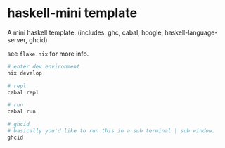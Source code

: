 # haskell-mini template

A mini haskell template. (includes: ghc, cabal, hoogle, haskell-language-server, ghcid)

see `flake.nix` for more info.

```sh
# enter dev environment
nix develop

# repl
cabal repl

# run
cabal run

# ghcid
# basically you'd like to run this in a sub terminal | sub window.
ghcid
```